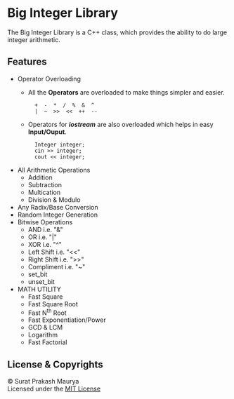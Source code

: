 # Big Integer Library

The Big Integer Library is a C++ class, which provides the ability to do large integer arithmetic.
## Features

- Operator Overloading
    - All the __Operators__ are overloaded to make things simpler and easier.

            +  -  *  /  %  &  ^
            |  ~  >>  <<  ++  --
    - Operators for ___iostream___ are also overloaded which helps in easy __Input/Ouput__.

            Integer integer;
            cin >> integer;
            cout << integer;
- All Arithmetic Operations
    - Addition
    - Subtraction
    - Multication
    - Division & Modulo
- Any Radix/Base Conversion
- Random Integer Generation
- Bitwise Operations
    - AND i.e. "&"
    - OR i.e. "|"
    - XOR i.e. "^"
    - Left Shift i.e. "<<"
    - Right Shift i.e. ">>"
    - Compliment i.e. "~"
    - set_bit
    - unset_bit
- MATH UTILITY
    - Fast Square
    - Fast Square Root
    - Fast N<sup>th</sup> Root
    - Fast Exponentiation/Power
    - GCD & LCM
    - Logarithm
    - Fast Factorial

## License & Copyrights
© Surat Prakash Maurya <br/>
Licensed under the [MIT License](LICENSE)
